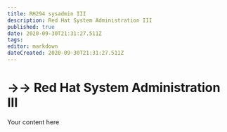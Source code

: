 ```yaml
---
title: RH294 sysadmin III
description: Red Hat System Administration III
published: true
date: 2020-09-30T21:31:27.511Z
tags: 
editor: markdown
dateCreated: 2020-09-30T21:31:27.511Z
---
```


# →→ Red Hat System Administration III
Your content here